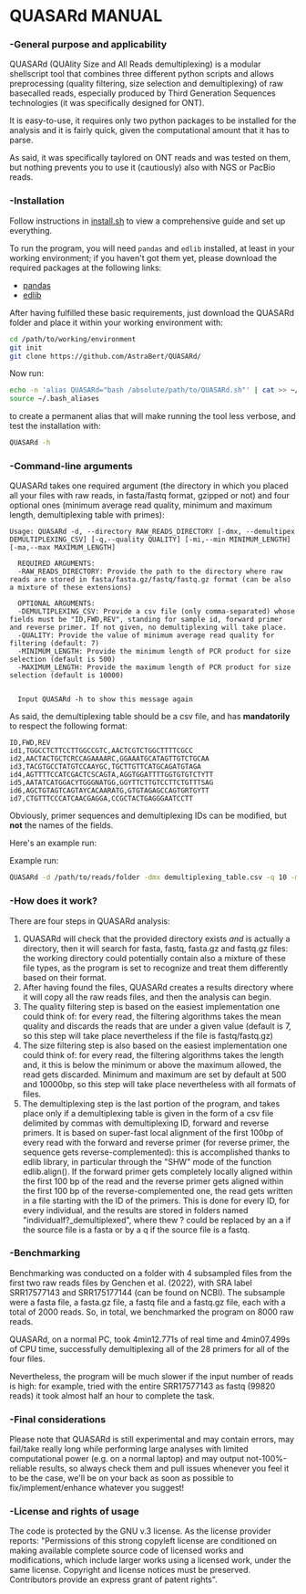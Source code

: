#  QUASARd MANUAL #

### -General purpose and applicability

QUASARd (QUAlity Size and All Reads demultiplexing) is a modular shellscript tool that combines three different python scripts and allows preprocessing (quality filtering, size selection and demultiplexing) of raw basecalled reads, especially produced by Third Generation Sequences technologies (it was specifically designed for ONT).

It is easy-to-use, it requires only two python packages to be installed for the analysis and it is fairly quick, given the computational amount that it has to parse. 

As said, it was specifically taylored on ONT reads and was tested on them, but nothing prevents you to use it (cautiously) also with NGS or PacBio reads.

### -Installation 
Follow instructions in [install.sh](./scripts/install.sh) to view a comprehensive guide and set up everything.

To run the program, you will need `pandas` and `edlib` installed, at least in your working environment; if you haven't got them yet, please download the required packages at the following links:
- [pandas](https://pandas.pydata.org/)
- [edlib](https://pypi.org/project/edlib/)

After having fulfilled these basic requirements, just download the QUASARd folder and place it within your working environment with:

```bash
cd /path/to/working/environment
git init
git clone https://github.com/AstraBert/QUASARd/
```

Now run:

```bash
echo -n 'alias QUASARd="bash /absolute/path/to/QUASARd.sh"' | cat >> ~/.bash_aliases
source ~/.bash_aliases
```

to create a permanent alias that will make running the tool less verbose, and test the installation with:

```bash
QUASARd -h
```

### -Command-line arguments
QUASARd takes one required argument (the directory in which you placed all your files with raw reads, in fasta/fastq format, gzipped or not) and four optional ones (minimum average read quality, minimum and maximum length, demultiplexing table with primes): 

```
Usage: QUASARd -d, --directory RAW_READS_DIRECTORY [-dmx, --demultipex DEMULTIPLEXING_CSV] [-q,--quality QUALITY] [-mi,--min MINIMUM_LENGTH] [-ma,--max MAXIMUM_LENGTH]

  REQUIRED ARGUMENTS:
  -RAW_READS_DIRECTORY: Provide the path to the directory where raw reads are stored in fasta/fasta.gz/fastq/fastq.gz format (can be also a mixture of these extensions)

  OPTIONAL ARGUMENTS:
  -DEMULTIPLEXING_CSV: Provide a csv file (only comma-separated) whose fields must be "ID,FWD,REV", standing for sample id, forward primer and reverse primer. If not given, no demultiplexing will take place.
  -QUALITY: Provide the value of minimum average read quality for filtering (default: 7)
  -MINIMUM_LENGTH: Provide the minimum length of PCR product for size selection (default is 500)
  -MAXIMUM_LENGTH: Provide the maximum length of PCR product for size selection (default is 10000)

  
  Input QUASARd -h to show this message again
```

As said, the demultiplexing table should be a csv file, and has **mandatorily** to respect the following format:

```
ID,FWD,REV
id1,TGGCCTCTTCCTTGGCCGTC,AACTCGTCTGGCTTTTCGCC
id2,AACTACTGCTCRCCAGAAAARC,GGAAATGCATAGTTGTCTGCAA
id3,TACGTGCCTATGTCCAAYGC,TGCTTGTTCATGCAGATGTAGA
id4,AGTTTTCCATCGACTCSCAGTA,AGGTGGATTTTGGTGTGTCTYTT
id5,AATATCATGGACYTGGGNATGG,GGYTTCTTGTCCTTCTGTTTSAG
id6,AGCTGTAGTCAGTAYCACAARATG,GTGTAGAGCCAGTGRTGYTT
id7,CTGTTTCCCATCAACGAGGA,CCGCTACTGAGGGAATCCTT
```

Obviously, primer sequences and demultiplexing IDs can be modified, but **not** the names of the fields.

Here's an example run:

Example run: 	

```bash
QUASARd -d /path/to/reads/folder -dmx demultiplexing_table.csv -q 10 -mi 550 -ma 8000
```

### -How does it work? ###
There are four steps in QUASARd analysis:
1. QUASARd will check that the provided directory exists *and* is actually a directory, then it will search for fasta, fastq, fasta.gz and fastq.gz files: the working directory could potentially contain also a mixture of these file types, as the program is set to recognize and treat them differently based on their format.
2. After having found the files, QUASARd creates a results directory where it will copy all the raw reads files, and then the analysis can begin.
3. The quality filtering step is based on the easiest implementation one could think of: for every read, the filtering algorithms takes the mean quality and discards the reads that are under a given value (default is 7, so this step will take place nevertheless if the file is fastq/fastq.gz)
4. The size filtering step is also based on the easiest implementation one could think of: for every read, the filtering algorithms takes the length and, it this is below the minimum or above the maximum allowed, the read gets discarded. Minimum and maximum are set by default at 500 and 10000bp, so this step will take place nevertheless with all formats of files.
5. The demultiplexing step is the last portion of the program, and takes place only if a demultiplexing table is given in the form of a csv file delimited by commas with demultiplexing ID, forward and reverse primers. It is based on super-fast local alignment of the first 100bp of every read with the forward and reverse primer (for reverse primer, the sequence gets reverse-complemented): this is accomplished thanks to edlib library, in particular through the "SHW" mode of the function edlib.align(). If the forward primer gets completely locally aligned within the first 100 bp of the read and the reverse primer gets aligned within the first 100 bp of the reverse-complemented one, the read gets written in a file starting with the ID of the primers. This is done for every ID, for every individual, and the results are stored in folders named "individualf?_demultiplexed", where thew ? could be replaced by an a if the source file is a fasta or by a q if the source file is a fastq.  

### -Benchmarking 
Benchmarking was conducted on a folder with 4 subsampled files from the first two raw reads files by Genchen et al. (2022), with SRA label SRR17577143 and SRR175177144 (can be found on NCBI). The subsample were a fasta file, a fasta.gz file, a fastq file and a fastq.gz file, each with a total of 2000 reads. So, in total, we benchmarked the program on 8000 raw reads.

QUASARd, on a normal PC, took 4min12.771s of real time and 4min07.499s of CPU time, successfully demultiplexing all of the 28 primers for all of the four files. 

Nevertheless, the program will be much slower if the input number of reads is high: for example, tried with the entire SRR17577143 as fastq (99820 reads) it took almost half an hour to complete the task. 

### -Final considerations ###
Please note that QUASARd is still experimental and may contain errors, may fail/take really long while performing large analyses with limited computational power (e.g. on a normal laptop) and may output not-100%-reliable results, so always check them and pull issues whenever you feel it to be the case, we'll be on your back as soon as possible to fix/implement/enhance whatever you suggest!


### -License and rights of usage ###
The code is protected by the GNU v.3 license. As the license provider reports: "Permissions of this strong copyleft license are conditioned on making available complete source code of licensed works and modifications, which include larger works using a licensed work, under the same license. Copyright and license notices must be preserved. Contributors provide an express grant of patent rights".
